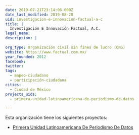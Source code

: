```yaml
---
date: 2019-07-21T23:14:06.000Z
date_last_modified: 2019-08-28
uid: investigacion-e-innovacion-factual-a-c
title: |
  Investigación E Innovación Factual, A.C.
legal_name: 
description: |
  
org_type: Organización civil sin fines de lucro (ONG)
website: https://www.factual.com.mx/
year_founded: 2012
facebook: 
twitter: 
tags:
  - mapeo-ciudadano
  - participación-ciudadana
cities: 
  - Ciudad de México
projects_uids:
  - primera-unidad-latinoamericana-de-periodismo-de-datos

---
```


Esta organización tiene los siguientes proyectos:

- [Primera Unidad Latinoamericana De Periodismo De Datos](/proyectos/primera-unidad-latinoamericana-de-periodismo-de-datos)
